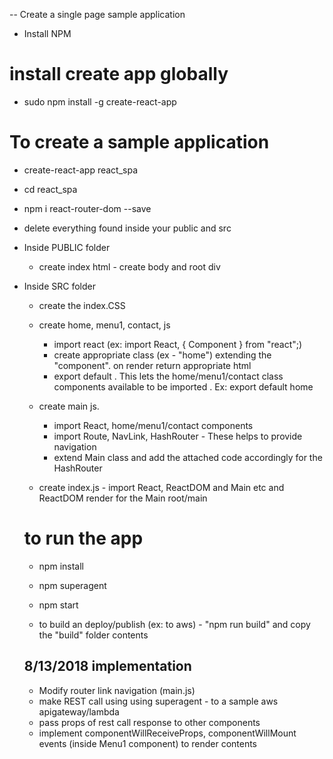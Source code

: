 -- Create a single page sample application

- Install NPM

# install create app globally
- sudo npm install -g create-react-app

# To create a sample application
- create-react-app react_spa

- cd react_spa
- npm i react-router-dom --save
- delete everything found inside your public and src

- Inside PUBLIC folder
    - create index html - create body and root div

- Inside SRC folder
    - create the index.CSS 
    - create home, menu1, contact,  js 
      - import react (ex: import React, { Component } from "react";)
      - create appropriate class (ex - "home") extending the "component". on render return appropriate html
      - export default <class>. This lets the home/menu1/contact class components available to be imported . Ex: export default home

    - create main js. 
        - import React, home/menu1/contact components
        - import Route, NavLink, HashRouter - These helps to provide navigation
        - extend Main class and add the attached code accordingly for the HashRouter
        
    - create index.js - import React, ReactDOM and Main etc and ReactDOM render for the Main root/main

    # to run the app

    - npm install
    - npm superagent
    - npm start

    - to build an deploy/publish (ex: to aws) - "npm run build" and copy the "build" folder contents

    ## 8/13/2018 implementation

    - Modify router link navigation (main.js)
    - make REST call using using superagent - to a sample aws apigateway/lambda
    - pass props of rest call response to other components
    - implement componentWillReceiveProps, componentWillMount events (inside Menu1 component) to render contents

    